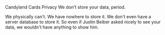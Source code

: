Candyland Cards Privacy
We don't store your data, period.

We physically can't. We have nowhere to store it. We don't even have a server database to store it. So even if Justin Beiber asked nicely to see your data, we wouldn't have anything to show him.
